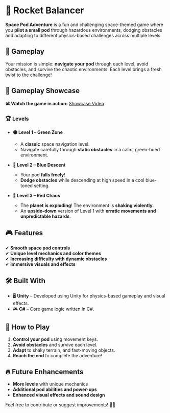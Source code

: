 # 🚀 Rocket Balancer  

**Space Pod Adventure** is a fun and challenging space-themed game where you **pilot a small pod** through hazardous environments, dodging obstacles and adapting to different physics-based challenges across multiple levels.  

## 🌌 Gameplay  
Your mission is simple: **navigate your pod** through each level, avoid obstacles, and survive the chaotic environments. Each level brings a fresh twist to the challenge!  

## 🎥 Gameplay Showcase  

📽️ **Watch the game in action:** [Showcase Video](https://drive.google.com/drive/u/3/folders/1hySTg3eVbAZzB5jGNJdScNeCABJ-zM92)  

### 🏆 Levels  
- **🟢 Level 1 – Green Zone**  
  - A **classic** space navigation level.  
  - Navigate carefully through **static obstacles** in a calm, green-hued environment.  

- **🔵 Level 2 – Blue Descent**  
  - Your pod **falls freely**!  
  - **Dodge obstacles** while descending at high speed in a cool blue-toned setting.  

- **🔴 Level 3 – Red Chaos**  
  - The **planet is exploding**! The environment is **shaking violently**.  
  - An **upside-down** version of Level 1 with **erratic movements and unpredictable hazards**.  

## 🎮 Features  
✔ **Smooth space pod controls**  
✔ **Unique level mechanics and color themes**  
✔ **Increasing difficulty with dynamic obstacles**  
✔ **Immersive visuals and effects**  

## 🛠️ Built With  
- 🖥 **Unity** – Developed using Unity for physics-based gameplay and visual effects.  
- 🎮 **C#** – Core game logic written in C#.  

## 🚀 How to Play  
1. **Control your pod** using movement keys.  
2. **Avoid obstacles** and survive each level.  
3. **Adapt** to shaky terrain, and fast-moving objects.  
4. **Reach the end** to complete the adventure!  

## 🔥 Future Enhancements  
- **More levels** with unique mechanics  
- **Additional pod abilities and power-ups**  
- **Enhanced visual effects and sound design**

Feel free to contribute or suggest improvements! 🚀✨  

